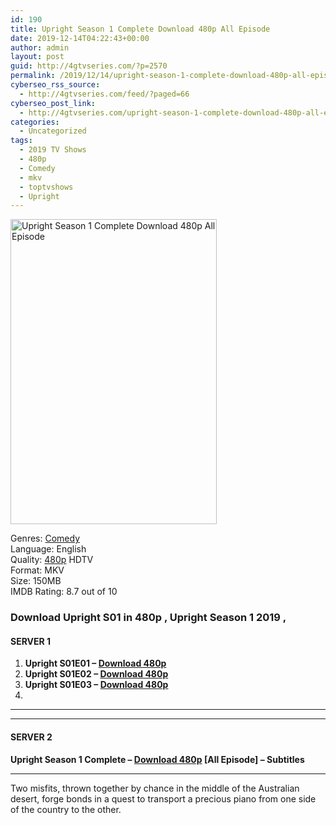 ```yaml
---
id: 190
title: Upright Season 1 Complete Download 480p All Episode
date: 2019-12-14T04:22:43+00:00
author: admin
layout: post
guid: http://4gtvseries.com/?p=2570
permalink: /2019/12/14/upright-season-1-complete-download-480p-all-episode/
cyberseo_rss_source:
  - http://4gtvseries.com/feed/?paged=66
cyberseo_post_link:
  - http://4gtvseries.com/upright-season-1-complete-download-480p-all-episode/
categories:
  - Uncategorized
tags:
  - 2019 TV Shows
  - 480p
  - Comedy
  - mkv
  - toptvshows
  - Upright
---
```

<img loading="lazy" class="aligncenter" src="https://1.bp.blogspot.com/-BOM2L49t4BI/XfRi1OIO8bI/AAAAAAAAAdw/Jhasf_q16vk8ZNU9B5KVP5LkG6PuFsuGACK4BGAYYCw/s1600/Upright%2BSeason%2B1.jpg" alt="Upright Season 1 Complete Download 480p All Episode" width="330" height="488" />

Genres:&nbsp;<a href="http://4gtvseries.com/tag/comedy/" data-wpel-link="internal">Comedy</a>  
Language: English  
Quality:&nbsp;<a href="http://4gtvseries.com/tag/480p/" data-wpel-link="internal">480p</a>&nbsp;HDTV  
Format: MKV  
Size: 150MB  
IMDB Rating: 8.7 out of 10

### **Download Upright S01 in 480p , Upright Season 1 2019 ,&nbsp;**

#### <span><strong>SERVER 1</strong></span>

  1. **Upright S01E01 – <a href="http://slink.dl480p.xyz/MAVzt" data-wpel-link="external" target="_blank" rel="nofollow external noopener noreferrer" class="wpel-icon-left"><i class="wpel-icon fa fa-download" aria-hidden="true"></i>Download 480p</a>**
  2. **Upright S01E02 – <a href="http://slink.dl480p.xyz/XnADdG" data-wpel-link="external" target="_blank" rel="nofollow external noopener noreferrer" class="wpel-icon-left"><i class="wpel-icon fa fa-download" aria-hidden="true"></i>Download 480p</a>**
  3. **Upright S01E03 – <a href="http://slink.dl480p.xyz/JeNvJDmW" data-wpel-link="external" target="_blank" rel="nofollow external noopener noreferrer" class="wpel-icon-left"><i class="wpel-icon fa fa-download" aria-hidden="true"></i>Download 480p</a>**
  4. 

* * *

* * *

#### <span><strong>SERVER 2</strong></span>

**Upright Season 1 Complete – <a href="http://dl480p.xyz/2630/" data-wpel-link="external" target="_blank" rel="nofollow external noopener noreferrer" class="wpel-icon-left"><i class="wpel-icon fa fa-download" aria-hidden="true"></i>Download 480p</a> [All Episode] – Subtitles**

* * *

Two misfits, thrown together by chance in the middle of the Australian desert, forge bonds in a quest to transport a precious piano from one side of the country to the other.

<div align="center">
</div>